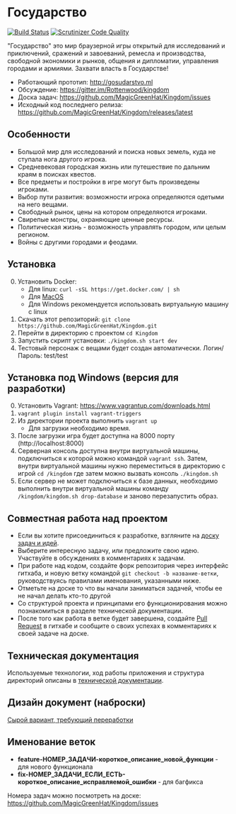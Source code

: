 Государство
===========

[![Build Status](https://travis-ci.org/MagicGreenHat/Kingdom.svg?branch=master)](https://travis-ci.org/MagicGreenHat/Kingdom) [![Scrutinizer Code Quality](https://scrutinizer-ci.com/g/MagicGreenHat/Kingdom/badges/quality-score.png?b=master)](https://scrutinizer-ci.com/g/MagicGreenHat/Kingdom/?branch=master)

"Государство" это мир браузерной игры открытый для исследований и приключений, сражений и завоеваний, ремесла и производства, свободной экономики и рынков, общения и дипломатии, управления городами и армиями. Захвати власть в Государстве!

* Работающий прототип: http://gosudarstvo.ml
* Обсуждение: https://gitter.im/Rottenwood/kingdom
* Доска задач: https://github.com/MagicGreenHat/Kingdom/issues
* Исходный код последнего релиза: https://github.com/MagicGreenHat/Kingdom/releases/latest

Особенности
-----------
* Большой мир для исследований и поиска новых земель, куда не ступала нога другого игрока.
* Средневековая городская жизнь или путешествие по дальним краям в поисках квестов.
* Все предметы и постройки в игре могут быть произведены игроками.
* Выбор пути развития: возможности игрока определяются одетыми на него вещами.
* Свободный рынок, цены на котором определяются игроками.
* Свирепые монстры, охраняющие ценные ресурсы.
* Политическая жизнь - возможность управлять городом, или целым регионом.
* Войны с другими городами и феодами.

Установка
---------
0. Установить Docker:
    * Для linux: `curl -sSL https://get.docker.com/ | sh`
    * Для [MacOS](https://www.docker.com/toolbox)
    * Для Windows рекомендуется использовать виртуальную машину с linux
0. Скачать этот репозиторий: `git clone https://github.com/MagicGreenHat/Kingdom.git`
0. Перейти в директорию с проектом `cd Kingdom`
0. Запустить скрипт установки: `./kingdom.sh start dev`
0. Тестовый персонаж с вещами будет создан автоматически. Логин/Пароль: test/test

Установка под Windows (версия для разработки)
---------------------------------------------
0. Установить Vagrant: https://www.vagrantup.com/downloads.html
0. `vagrant plugin install vagrant-triggers`
0. Из директории проекта выполнить `vagrant up`
    * Для загрузки необходимо время.
0. После загрузки игра будет доступна на 8000 порту (http://localhost:8000)
0. Серверная консоль доступна внутри виртуальной машины, подключиться к которой можно командой `vagrant ssh`. Затем, внутри виртуальной машины нужно переместиться в директорию с игрой `cd /kingdom` где затем можно вызвать консоль `./kingdom.sh`
0. Если сервер не может подключиться к базе данных, необходимо выполнить внутри виртуальной машины команду `/kingdom/kingdom.sh drop-database` и заново перезапустить образ.

Совместная работа над проектом
------------------------------
* Если вы хотите присоединиться к разработке, взгляните на [доску задач и идей](https://github.com/MagicGreenHat/Kingdom/issues).
* Выберите интересную задачу, или предложите свою идею. Участвуйте в обсуждениях в комментариях к задачам.
* При работе над кодом, создайте форк репозитория через интерфейс гитхаба, и новую ветку командой `git checkout -b название-ветки`, руководствуясь правилами именования, указанными ниже.
* Отметьте на доске то что вы начали заниматься задачей, чтобы ее не начал делать кто-то другой
* Со структурой проекта и принципами его функционирования можно познакомиться в разделе технической документации.
* После того как работа в ветке будет завершена, создайте [Pull Request](https://help.github.com/articles/using-pull-requests/) в гитхабе и сообщите о своих успехах в комментариях к своей задаче на доске.

Техническая документация
------------------------

Используемые технологии, ход работы приложения и структура директорий описаны в [технической документации](https://github.com/MagicGreenHat/Kingdom/blob/master/app/documents/TechnicalDocumentation.md).

Дизайн документ (наброски)
--------------------------

[Сырой вариант, требующий переработки](https://github.com/MagicGreenHat/Kingdom/blob/master/app/documents/Project.md)

Именование веток
----------------
* **feature-НОМЕР\_ЗАДАЧИ-короткое\_описание\_новой\_функции** - для нового функционала
* **fix-НОМЕР\_ЗАДАЧИ\_ЕСЛИ\_ЕСТЬ-короткое\_описание\_исправляемой\_ошибки** - для багфикса

Номера задач можно посмотреть на доске: https://github.com/MagicGreenHat/Kingdom/issues
